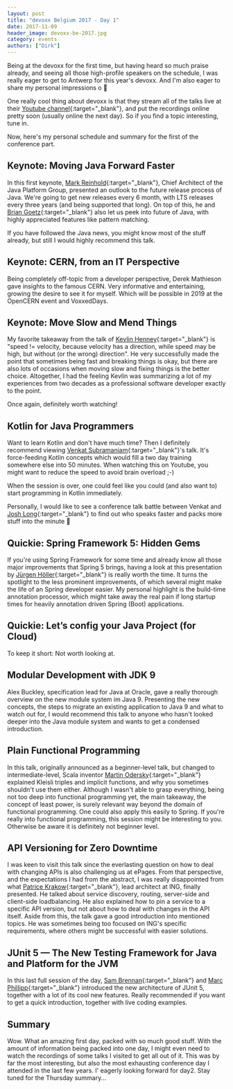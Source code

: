 ```yaml
---
layout: post
title: "devoxx Belgium 2017 - Day 1"
date: 2017-11-09
header_image: devoxx-be-2017.jpg
category: events
authors: ["Dirk"]
---
```


Being at the devoxx for the first time, but having heard so much praise already, and seeing all those high-profile
speakers on the schedule, I was really eager to get to Antwerp for this year's devoxx.
And I'm also eager to share my personal impressions o 🙂

One really cool thing about devoxx is that they stream all of the talks live at their
[Youtube channel](https://www.youtube.com/channel/UCCBVCTuk6uJrN3iFV_3vurg){:target="_blank"}, and put the recordings online pretty soon
(usually online the next day).
So if you find a topic interesting, tune in.

Now, here's my personal schedule and summary for the first of the conference part.

## Keynote: Moving Java Forward Faster

In this first keynote, [Mark Reinhold](https://twitter.com/mreinhold){:target="_blank"}, Chief Architect of the Java Platform Group,
presented an outlook to the future release process of Java.
We're going to get new releases every 6 month, with LTS releases every three years (and being supported that long).
On top of this, he and [Brian Goetz](https://twitter.com/BrianGoetz){:target="_blank"} also let us peek into future of Java, with
highly appreciated features like pattern matching.

If you have followed the Java news, you might know most of the stuff already, but still I would highly recommend this
talk.

## Keynote: CERN, from an IT Perspective

Being completely off-topic from a developer perspective, Derek Mathieson gave insights to the famous CERN.
Very  informative and entertaining, growing the desire to see it for myself.
Which will be possible in 2019 at the OpenCERN event and VoxxedDays.

## Keynote: Move Slow and Mend Things

My favorite takeaway from the talk of [Kevlin Henney](https://twitter.com/KevlinHenney){:target="_blank"} is "speed != velocity, because
velocity has a direction, while speed may be high, but without (or the wrong) direction".
He very successfully made the point that sometimes being fast and breaking things is okay, but there are also lots of
occasions when moving slow and fixing things is the better choice.
Altogether, I had the feeling Kevlin was summarizing a lot of my experiences from two decades as a professional software
developer exactly to the point.

Once again, definitely worth watching!  

## Kotlin for Java Programmers

Want to learn Kotlin and don't have much time?
Then I definitely recommend viewing [Venkat Subramaniam](https://twitter.com/venkat_s){:target="_blank"}'s talk.
It's force-feeding Kotlin concepts which would fill a two day training somewhere else into 50 minutes.
When watching this on Youtube, you might want to reduce the speed to avoid brain overload ;-)

When the session is over, one could feel like you could (and also want to) start programming in Kotlin immediately.

Personally, I would like to see a conference talk battle between Venkat and [Josh Long](https://twitter.com/starbuxman){:target="_blank"}
to find out who speaks faster and packs more stuff into the minute 🙂

## Quickie: Spring Framework 5: Hidden Gems

If you're using Spring Framework for some time and already know all those major improvements that Spring 5 brings,
having a look at this presentation by [Jürgen Höller](https://twitter.com/springjuergen){:target="_blank"} is really worth the time.
It turns the spotlight to the less prominent improvements, of which several might make the life of an Spring developer
easier.
My personal highlight is the build-time annotation processor, which might take away the real pain if long startup times
for heavily annotation driven Spring (Boot) applications.

## Quickie: Let’s config your Java Project (for Cloud)

To keep it short: Not worth looking at.

## Modular Development with JDK 9

Alex Buckley, specification lead for Java at Oracle, gave a really thorough overview on the new module system im Java 9.
Presenting the new concepts, the steps to migrate an existing application to Java 9 and what to watch out for, I would
recommend this talk to anyone who hasn't looked deeper into the Java module system and wants to get a condensed
introduction.

## Plain Functional Programming

In this talk, originally announced as a beginner-level talk, but  changed to intermediate-level, Scala inventor
[Martin Odersky](https://twitter.com/odersky){:target="_blank"} explained Kleisli triples and implicit functions, and why you sometimes
shouldn't use them either.
Although I wasn't able to grasp everything, being not too deep into functional programming yet, the main takeaway,
the concept of least power, is surely relevant way beyond the domain of functional programming.
One could also apply this easily to Spring.
If you're really into functional programming, this session might be interesting to you.
Otherwise be aware it is definitely not beginner level.   

## API Versioning for Zero Downtime

I was keen to visit this talk since the everlasting question on how to deal with changing APIs is also challenging us
at ePages.
From that perspective, and the expectations I had from the abstract, I was really disappointed from what
[Patrice Krakow](https://twitter.com/patricekrakow){:target="_blank"}, lead architect at ING, finally presented.
He talked about service discovery, routing, server-side and client-side loadbalancing.
He also explained how to pin a service to a specific API version, but not about how to deal with changes in the API
itself.
Aside from this, the talk gave a good introduction into mentioned topics.
He was sometimes being too focused on ING's specific requirements, where others might be successful with easier
solutions.

## JUnit 5 — The New Testing Framework for Java and Platform for the JVM

In this last full session of the day, [Sam Brennan](https://twitter.com/sam_brannen){:target="_blank"} and
[Marc Phillipp](https://twitter.com/marcphilipp){:target="_blank"} introduced the new architecture of JUnit 5, together with a lot of
its cool new features.
Really recommended if you want to get a quick introduction, together with live coding examples.

## Summary

Wow.
What an amazing first day, packed with so much good stuff.
With the amount of information being packed into one day, I might even need to watch the recordings of some talks
I visited to get all out of it.
This was by far the most interesting, but also the most exhausting conference day I attended in the last few years.
I' eagerly looking forward for day2.
Stay tuned for the Thursday summary...
